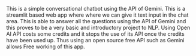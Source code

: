 This is a simple conversational chatbot using the API of Gemini.
This is a streamlit based web app where where we can give it text input in the chat area.
This is able to answer all the questions using the API of Gemini and this proves to be a very basic and introductory project to NLP.
Using Open AI API costs some credits and it stops the use of its API once the credits have been used up.
Thus using an open source free API such as Gemini allows Free working of this app.
